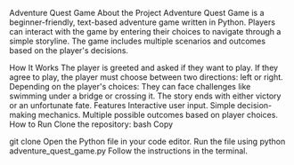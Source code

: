 Adventure Quest Game
About the Project
Adventure Quest Game is a beginner-friendly, text-based adventure game written in Python. Players can interact with the game by entering their choices to navigate through a simple storyline. The game includes multiple scenarios and outcomes based on the player's decisions.

How It Works
The player is greeted and asked if they want to play.
If they agree to play, the player must choose between two directions: left or right.
Depending on the player's choices:
They can face challenges like swimming under a bridge or crossing it.
The story ends with either victory or an unfortunate fate.
Features
Interactive user input.
Simple decision-making mechanics.
Multiple possible outcomes based on player choices.
How to Run
Clone the repository:
bash
Copy

git clone <repository-url>
Open the Python file in your code editor.
Run the file using
python adventure_quest_game.py
Follow the instructions in the terminal.

